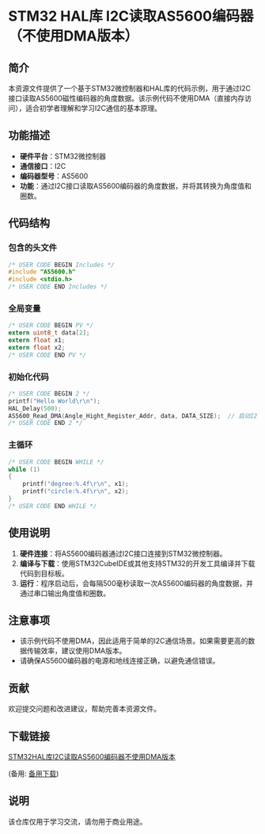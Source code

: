 # STM32 HAL库 I2C读取AS5600编码器（不使用DMA版本）

## 简介

本资源文件提供了一个基于STM32微控制器和HAL库的代码示例，用于通过I2C接口读取AS5600磁性编码器的角度数据。该示例代码不使用DMA（直接内存访问），适合初学者理解和学习I2C通信的基本原理。

## 功能描述

- **硬件平台**：STM32微控制器
- **通信接口**：I2C
- **编码器型号**：AS5600
- **功能**：通过I2C接口读取AS5600编码器的角度数据，并将其转换为角度值和圈数。

## 代码结构

### 包含的头文件

```c
/* USER CODE BEGIN Includes */
#include "AS5600.h"
#include <stdio.h>
/* USER CODE END Includes */
```

### 全局变量

```c
/* USER CODE BEGIN PV */
extern uint8_t data[2];
extern float x1;
extern float x2;
/* USER CODE END PV */
```

### 初始化代码

```c
/* USER CODE BEGIN 2 */
printf("Hello World\r\n");
HAL_Delay(500);
AS5600_Read_DMA(Angle_Hight_Register_Addr, data, DATA_SIZE);  // 启动I2C DMA接收
/* USER CODE END 2 */
```

### 主循环

```c
/* USER CODE BEGIN WHILE */
while (1)
{
    printf("degree:%.4f\r\n", x1);
    printf("circle:%.4f\r\n", x2);
}
/* USER CODE END WHILE */
```

## 使用说明

1. **硬件连接**：将AS5600编码器通过I2C接口连接到STM32微控制器。
2. **编译与下载**：使用STM32CubeIDE或其他支持STM32的开发工具编译并下载代码到目标板。
3. **运行**：程序启动后，会每隔500毫秒读取一次AS5600编码器的角度数据，并通过串口输出角度值和圈数。

## 注意事项

- 该示例代码不使用DMA，因此适用于简单的I2C通信场景。如果需要更高的数据传输效率，建议使用DMA版本。
- 请确保AS5600编码器的电源和地线连接正确，以避免通信错误。

## 贡献

欢迎提交问题和改进建议，帮助完善本资源文件。

## 下载链接
[STM32HAL库I2C读取AS5600编码器不使用DMA版本](https://pan.quark.cn/s/78df2d40de49) 

(备用: [备用下载](https://pan.baidu.com/s/13xE5QI2O8suT7q3mRhVl-Q?pwd=1234))

## 说明

该仓库仅用于学习交流，请勿用于商业用途。
